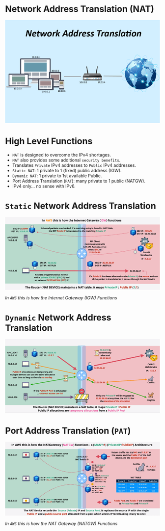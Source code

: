 # Network Address Translation (NAT)
![NAT](../images/nat.webp)

# High Level Functions
* `NAT` is designed to overcome the IPv4 shortages.
* `NAT` also provides some additional `security benefits`.
* Translates `Private` IPv4 addresses to `Public` IPv4 addresses.
* `Static NAT`: 1 private to 1 (fixed) public address (IGW).
* `Dynamic NAT`: 1 private to 1st available Public.
* Port Address Translation (`PAT`): many private to 1 public (NATGW).
* IPv4 only... no sense with IPv6.

# `Static` Network Address Translation
![Static](../images/staticnat.png)

*In `AWS` this is how the Internet Gateway (IGW) Functions*

# `Dynamic` Network Address Translation
![Alt text](../images/dynamicnat.png)

# Port Address Translation (`PAT`)
![PAT](../images/patnat.png)

*In `AWS` this is how the NAT Gateway (NATGW) Functions*
